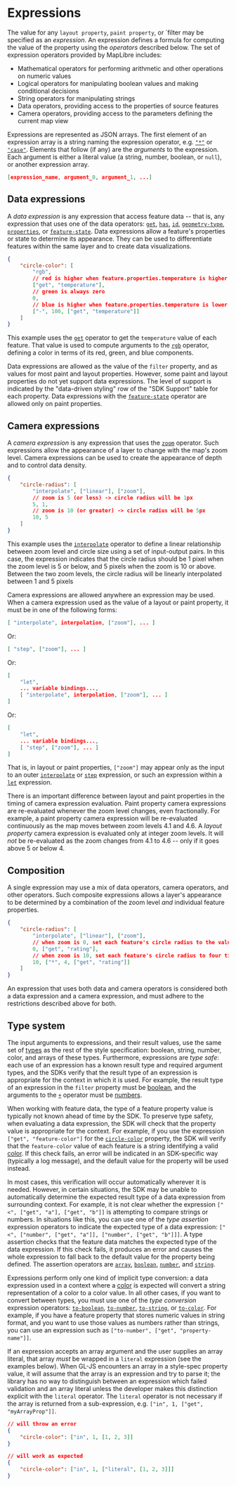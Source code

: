 # Expressions

The value for any `layout property`, `paint property`, or `filter may be specified as an _expression_. An expression defines a formula for computing the value of the property using the _operators_ described below. The set of expression operators provided by MapLibre includes:

- Mathematical operators for performing arithmetic and other operations on numeric values
- Logical operators for manipulating boolean values and making conditional decisions
- String operators for manipulating strings
- Data operators, providing access to the properties of source features
- Camera operators, providing access to the parameters defining the current map view

Expressions are represented as JSON arrays. The first element of an expression array is a string naming the expression operator, e.g. [`"*"`](#*) or [`"case"`](#case). Elements that follow (if any) are the _arguments_ to the expression. Each argument is either a literal value (a string, number, boolean, or `null`), or another expression array.

```json
[expression_name, argument_0, argument_1, ...]
```

## Data expressions

A _data expression_ is any expression that access feature data -- that is, any expression that uses one of the data operators: [`get`](#get), [`has`](#has), [`id`](#id), [`geometry-type`](#geometry-type), [`properties`](#properties), or [`feature-state`](#feature-state). Data expressions allow a feature's properties or state to determine its appearance. They can be used to differentiate features within the same layer and to create data visualizations.

```json
{
    "circle-color": [
        "rgb",
        // red is higher when feature.properties.temperature is higher
        ["get", "temperature"],
        // green is always zero
        0,
        // blue is higher when feature.properties.temperature is lower
        ["-", 100, ["get", "temperature"]]
    ]
}
```

This example uses the [`get`](#get) operator to get the `temperature` value of each feature. That value is used to compute arguments to the [`rgb`](#rgb) operator, defining a color in terms of its red, green, and blue components.

Data expressions are allowed as the value of the `filter` property, and as values for most paint and layout properties. However, some paint and layout properties do not yet support data expressions. The level of support is indicated by the "data-driven styling" row of the "SDK Support" table for each property. Data expressions with the [`feature-state`](#feature-state) operator are allowed only on paint properties.



## Camera expressions

A _camera expression_ is any expression that uses the [`zoom`](#zoom) operator. Such expressions allow the appearance of a layer to change with the map's zoom level. Camera expressions can be used to create the appearance of depth and to control data density.

```json
{
    "circle-radius": [
        "interpolate", ["linear"], ["zoom"],
        // zoom is 5 (or less) -> circle radius will be 1px
        5, 1,
        // zoom is 10 (or greater) -> circle radius will be 5px
        10, 5
    ]
}
```

This example uses the [`interpolate`](#interpolate) operator to define a linear relationship between zoom level and circle size using a set of input-output pairs. In this case, the expression indicates that the circle radius should be 1 pixel when the zoom level is 5 or below, and 5 pixels when the zoom is 10 or above. Between the two zoom levels, the circle radius will be linearly interpolated between 1 and 5 pixels

Camera expressions are allowed anywhere an expression may be used. When a camera expression used as the value of a layout or paint property, it must be in one of the following forms:

```json
[ "interpolate", interpolation, ["zoom"], ... ]
```

Or:

```json
[ "step", ["zoom"], ... ]
```

Or:

```json
[
    "let",
    ... variable bindings...,
    [ "interpolate", interpolation, ["zoom"], ... ]
]
```

Or:

```json
[
    "let",
    ... variable bindings...,
    [ "step", ["zoom"], ... ]
]
```

That is, in layout or paint properties, `["zoom"]` may appear only as the input to an outer [`interpolate`](#interpolate) or [`step`](#step) expression, or such an expression within a [`let`](#let) expression.

There is an important difference between layout and paint properties in the timing of camera expression evaluation. Paint property camera expressions are re-evaluated whenever the zoom level changes, even fractionally. For example, a paint property camera expression will be re-evaluated continuously as the map moves between zoom levels 4.1 and 4.6. A _layout property_ camera expression is evaluated only at integer zoom levels. It will _not_ be re-evaluated as the zoom changes from 4.1 to 4.6 -- only if it goes above 5 or below 4.

## Composition

A single expression may use a mix of data operators, camera operators, and other operators. Such composite expressions allows a layer's appearance to be determined by a combination of the zoom level _and_ individual feature properties.

```json
{
    "circle-radius": [
        "interpolate", ["linear"], ["zoom"],
        // when zoom is 0, set each feature's circle radius to the value of its "rating" property
        0, ["get", "rating"],
        // when zoom is 10, set each feature's circle radius to four times the value of its "rating" property
        10, ["*", 4, ["get", "rating"]]
    ]
}
```

An expression that uses both data and camera operators is considered both a data expression and a camera expression, and must adhere to the restrictions described above for both.

## Type system

The input arguments to expressions, and their result values, use the same set of [types](types.md) as the rest of the style specification: boolean, string, number, color, and arrays of these types. Furthermore, expressions are _type safe_: each use of an expression has a known result type and required argument types, and the SDKs verify that the result type of an expression is appropriate for the context in which it is used. For example, the result type of an expression in the `filter` property must be [boolean](types.md#boolean), and the arguments to the [`+`](#+) operator must be [numbers](types.md#number).

When working with feature data, the type of a feature property value is typically not known ahead of time by the SDK. To preserve type safety, when evaluating a data expression, the SDK will check that the property value is appropriate for the context. For example, if you use the expression `["get", "feature-color"]` for the [`circle-color`](#circle-color) property, the SDK will verify that the `feature-color` value of each feature is a string identifying a valid [color](types.md#color). If this check fails, an error will be indicated in an SDK-specific way (typically a log message), and the default value for the property will be used instead.


In most cases, this verification will occur automatically wherever it is needed. However, in certain situations, the SDK may be unable to automatically determine the expected result type of a data expression from surrounding context. For example, it is not clear whether the expression `["<", ["get", "a"], ["get", "b"]]` is attempting to compare strings or numbers. In situations like this, you can use one of the _type assertion_ expression operators to indicate the expected type of a data expression: `["<", ["number", ["get", "a"]], ["number", ["get", "b"]]]`. A type assertion checks that the feature data matches the expected type of the data expression. If this check fails, it produces an error and causes the whole expression to fall back to the default value for the property being defined. The assertion operators are [`array`](types.md#array), [`boolean`](types.md#boolean), [`number`](types.md#number), and [`string`](types.md#string).

Expressions perform only one kind of implicit type conversion: a data expression used in a context where a [color](types.md#color) is expected will convert a string representation of a color to a color value. In all other cases, if you want to convert between types, you must use one of the _type conversion_ expression operators: [`to-boolean`](#to-boolean), [`to-number`](#to-number), [`to-string`](#to-string), or [`to-color`](#to-color). For example, if you have a feature property that stores numeric values in string format, and you want to use those values as numbers rather than strings, you can use an expression such as `["to-number", ["get", "property-name"]]`.

If an expression accepts an array argument and the user supplies an array literal, that array _must_ be wrapped in a `literal` expression (see the examples below). When GL-JS encounters an array in a style-spec property value, it will assume that the array is an expression and try to parse it; the library has no way to distinguish between an expression which failed validation and an array literal unless the developer makes this distinction explicit with the `literal` operator. The `literal` operator is not necessary if the array is returned from a sub-expression, e.g. `["in", 1, ["get", "myArrayProp"]]`.

```json
// will throw an error
{
    "circle-color": ["in", 1, [1, 2, 3]]
}

// will work as expected
{
    "circle-color": ["in", 1, ["literal", [1, 2, 3]]]
}
```
